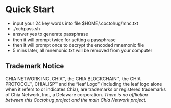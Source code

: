 # Quick Start
- input your 24 key words into file $HOME/.coctohug/mnc.txt
- ./cchpass.sh
- answer yes to generate passphrase
- then it will prompt twice for setting a passphrase
- then it will prompt once to decrypt the encoded mnemonic file
- 5 mins later, all mnemonic.txt will be removed from your computer


## Trademark Notice
CHIA NETWORK INC, CHIA™, the CHIA BLOCKCHAIN™, the CHIA PROTOCOL™, CHIALISP™ and the “leaf Logo” (including the leaf logo alone when it refers to or indicates Chia), are trademarks or registered trademarks of Chia Network, Inc., a Delaware corporation. *There is no affliation between this Coctohug project and the main Chia Network project.*
